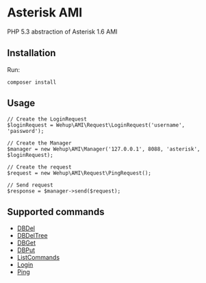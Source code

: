 Asterisk AMI
============

PHP 5.3 abstraction of Asterisk 1.6 AMI

Installation
------------

Run:

    composer install

Usage
-----

    // Create the LoginRequest
    $loginRequest = Wehup\AMI\Request\LoginRequest('username', 'password');
    
    // Create the Manager
    $manager = new Wehup\AMI\Manager('127.0.0.1', 8088, 'asterisk', $loginRequest);
    
    // Create the request
    $request = new Wehup\AMI\Request\PingRequest();
    
    // Send request
    $response = $manager->send($request);

Supported commands
------------------

* [DBDel](https://wiki.asterisk.org/wiki/display/AST/ManagerAction_DBDel)
* [DBDelTree](https://wiki.asterisk.org/wiki/display/AST/ManagerAction_DBDelTree)
* [DBGet](https://wiki.asterisk.org/wiki/display/AST/ManagerAction_DBGet)
* [DBPut](https://wiki.asterisk.org/wiki/display/AST/ManagerAction_DBPut)
* [ListCommands](https://wiki.asterisk.org/wiki/display/AST/ManagerAction_ListCommands)
* [Login](https://wiki.asterisk.org/wiki/display/AST/ManagerAction_Login)
* [Ping](https://wiki.asterisk.org/wiki/display/AST/ManagerAction_Ping)
